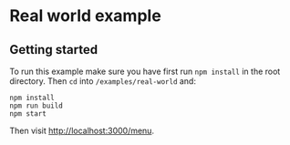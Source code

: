 # Real world example

## Getting started

To run this example make sure you have first run `npm install`
in the root directory. Then `cd` into `/examples/real-world` and:

```
npm install
npm run build
npm start
```

Then visit [http://localhost:3000/menu](http://localhost:3000/menu).
